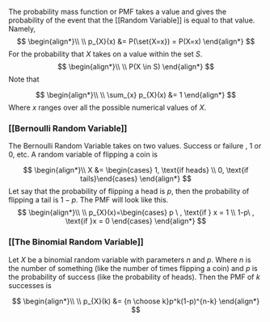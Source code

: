 The probability mass function or PMF takes a value and gives the probability of the event that the [[Random Variable]] is equal to that value. Namely,
$$
\begin{align*}\\
\\ p_{X}(x) &= P(\set{X=x}) = P(X=x)
\end{align*}
$$
For the probability that $X$ takes on a value within the set $S$.
$$
\begin{align*}\\
\\ P(X \in S)
\end{align*}
$$
Note that 

$$
\begin{align*}\\
\\    \sum_{x} p_{X}(x) &= 1
\end{align*}
$$
Where $x$ ranges over all the possible numerical values of $X$.

### [[Bernoulli Random Variable]]
The Bernoulli Random Variable takes on two values. Success or failure , 1 or 0, etc.
A random variable of flipping a coin is 

$$
\begin{align*}\\
 X &= \begin{cases} 1, \text{if heads} \\ 0, \text{if tails}\end{cases}
\end{align*}
$$
Let say that the probability of flipping a head is $p$, then the probability of flipping a tail is $1 - p$. The PMF will look like this.
$$
\begin{align*}\\
\\ p_{X}(x)=\begin{cases} p \ , \text{if } x = 1 \\ 1-p\ , \text{if }x = 0 \end{cases}
\end{align*}
$$
### [[The Binomial Random Variable]]
Let $X$ be a binomial random variable with parameters $n$ and $p$. Where $n$ is the number of something (like the number of times flipping a coin) and $p$ is the probability of success (like the probability of heads). Then the PMF of $k$ successes is

$$
\begin{align*}\\
\\   p_{X}(k) &= {n \choose k}p^k(1-p)^{n-k}
\end{align*}
$$


